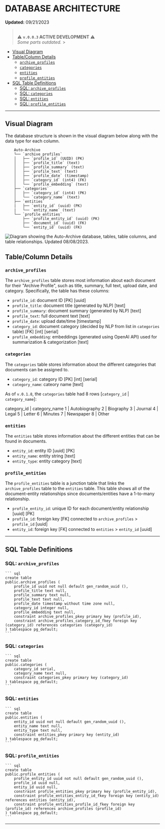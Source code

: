 # DATABASE ARCHITECTURE <!-- omit from toc -->

**Updated:** 09/21/2023

> &nbsp;  
> ⚠️ **`v.0.0.3` ACTIVE DEVELOPMENT** ⚠️  
> _Some parts outdated._ > &nbsp;

- [Visual Diagram](#visual-diagram)
- [Table/Column Details](#tablecolumn-details)
  - [`archive_profiles`](#archive_profiles)
  - [`categories`](#categories)
  - [`entities`](#entities)
  - [`profile_entities`](#profile_entities)
- [SQL Table Definitions](#sql-table-definitions)
  - [SQL: `archive_profiles`](#sql-archive_profiles)
  - [SQL: `categories`](#sql-categories)
  - [SQL: `entities`](#sql-entities)
  - [SQL: `profile_entities`](#sql-profile_entities)

---

## Visual Diagram

The database structure is shown in the visual diagram below along with the data type for each column.

        Auto-Archive
        └── `archive_profiles`
        │   ├── `profile_id` (UUID) (PK)
        │   ├── `profile_title` (text)
        │   ├── `profile_summary` (text)
        │   ├── `profile_text` (text)
        │   ├── `profile_date` (timestamp)
        │   ├── `category_id` (int4) (FK)
        │   └── `profile_embedding` (text)
        ├── `categories`
        │   ├── `category_id` (int4) (PK)
        │   └── `category_name` (text)
        ├── `entities`
        |   ├── `entity_id` (uuid) (PK)
        |   └── `entity_name` (text)
        └── `profile_entities`
            ├── `profile_entity_id` (uuid) (PK)
            ├── `document_id` (uuid) (FK)
            └── `entity_id` (uuid) (FK)

![Diagram showing the Auto-Archive database, tables, table columns, and table relationships. Updated 08/08/2023.](doc_assets/database_structure_08082023.jpg "Auto-Archive Cloud Database Structure, hosted by Supabase. Updated 08/08/2023.")

## Table/Column Details

### `archive_profiles`

The `archive_profiles` table stores most information about each document for their "Archive Profile", such as title, summary, full text, upload date, and category. Specifically, the table has these columns:

- `profile_id`: document ID [PK] [uuid]
- `profile_title`: document title (generated by NLP) [text]
- `profile_summary`: document summary (generated by NLP) [text]
- `profile_text`: full document text [text]
- `profile_date`: upload date/time [timestamp]
- `category_id`: document category (decided by NLP from list in `categories` table) [FK] [int] [serial]
- `profile_embedding`: embeddings (generated using OpenAI API) used for summarization & categorization [text]

### `categories`

The `categories` table stores information about the different categories that documents can be assigned to.

- `category_id`: category ID [PK] [int] [serial]
- `category_name`: cateory name [text]

As of `v.0.1.8`, the `categories` table had 8 rows [`category_id` | `category_name`]:

category_id | category_name
1 | Autobiography
2 | Biography
3 | Journal
4 | Legal
5 | Letter
6 | Minutes
7 | Newspaper
8 | Other

### `entities`

The `entities` table stores information about the different entities that can be found in documents.

- `entity_id`: entity ID [uuid] [PK]
- `entity_name`: entity string [text]
- `entity_type`: entity category [text]

### `profile_entities`

The `profile_entities` table is a junction table that links the `archive_profiles` table to the `entities` table. This table shows all of the document-entity relationships since documents/entities have a 1-to-many relationship.

- `profile_entity_id`: unique ID for each document/entity relationship [uuid] [PK]
- `profile_id`: foreign key [FK] connected to `archive_profiles` > `profile_id` [uuid]
- `entity_id`: foreign key [FK] connected to `entities` > `entity_id` [uuid]

---

## SQL Table Definitions

### SQL: `archive_profiles`

    ``` sql
    create table
    public.archive_profiles (
        profile_id uuid not null default gen_random_uuid (),
        profile_title text null,
        profile_summary text null,
        profile_text text null,
        profile_date timestamp without time zone null,
        category_id integer null,
        profile_embedding text null,
        constraint archive_profiles_pkey primary key (profile_id),
        constraint archive_profiles_category_id_fkey foreign key (category_id) references categories (category_id)
    ) tablespace pg_default;
    ```

### SQL: `categories`

    ``` sql
    create table
    public.categories (
        category_id serial,
        category_name text null,
        constraint categories_pkey primary key (category_id)
    ) tablespace pg_default;
    ```

### SQL: `entities`

    ``` sql
    create table
    public.entities (
        entity_id uuid not null default gen_random_uuid (),
        entity_name text null,
        entity_type text null,
        constraint entities_pkey primary key (entity_id)
    ) tablespace pg_default;
    ```

### SQL: `profile_entities`

    ``` sql
    create table
    public.profile_entities (
        profile_entity_id uuid not null default gen_random_uuid (),
        profile_id uuid null,
        entity_id uuid null,
        constraint profile_entities_pkey primary key (profile_entity_id),
        constraint profile_entities_entity_id_fkey foreign key (entity_id) references entities (entity_id),
        constraint profile_entities_profile_id_fkey foreign key (profile_id) references archive_profiles (profile_id)
    ) tablespace pg_default;
    ```

---
